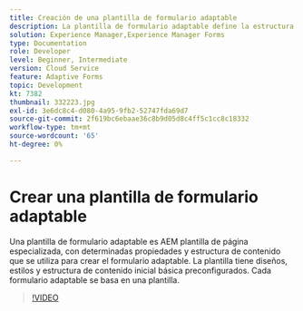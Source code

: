 ```yaml
---
title: Creación de una plantilla de formulario adaptable
description: La plantilla de formulario adaptable define la estructura y el contenido inicial del formulario adaptable.
solution: Experience Manager,Experience Manager Forms
type: Documentation
role: Developer
level: Beginner, Intermediate
version: Cloud Service
feature: Adaptive Forms
topic: Development
kt: 7382
thumbnail: 332223.jpg
exl-id: 3e6dc8c4-d080-4a95-9fb2-52747fda69d7
source-git-commit: 2f619bc6ebaae36c8b9d05d8c4ff5c1cc8c18332
workflow-type: tm+mt
source-wordcount: '65'
ht-degree: 0%

---
```


# Crear una plantilla de formulario adaptable

Una plantilla de formulario adaptable es AEM plantilla de página especializada, con determinadas propiedades y estructura de contenido que se utiliza para crear el formulario adaptable. La plantilla tiene diseños, estilos y estructura de contenido inicial básica preconfigurados. Cada formulario adaptable se basa en una plantilla.

>[!VIDEO](https://video.tv.adobe.com/v/332223?quality=12&learn=on)

